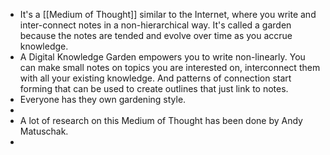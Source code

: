 - It's a [[Medium of Thought]] similar to the Internet, where you write and inter-connect notes in a non-hierarchical way. It's called a garden because the notes are tended and evolve over time as you accrue knowledge.
- A Digital Knowledge Garden empowers you to write non-linearly. You can make small notes on topics you are interested on, interconnect them with all your existing knowledge. And patterns of connection start forming that can be used to create outlines that just link to notes.
- Everyone has they own gardening style.
-
- A lot of research on this Medium of Thought has been done by Andy Matuschak.
-